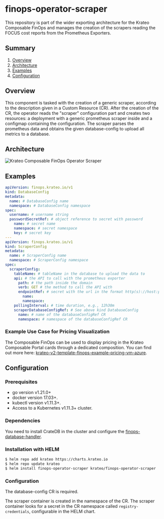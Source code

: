 # finops-operator-scraper
This repository is part of the wider exporting architecture for the Krateo Composable FinOps and manages the creation of the scrapers reading the FOCUS cost reports from the Prometheus Exporters.

## Summary
1. [Overview](#overview)
2. [Architecture](#architecture)
3. [Examples](#examples)
4. [Configuration](#configuration)

## Overview
This component is tasked with the creation of a generic scraper, according to the description given in a Custom Resource (CR). After the creation of the CR, the operator reads the "scraper" configuration part and creates two resources: a deployment with a generic prometheus scraper inside and a configmap containing the configuration. The scraper parses the prometheus data and obtains the given database-config to upload all metrics to a database.

## Architecture
![Krateo Composable FinOps Operator Scraper](resources/images/KCF-operator-scraper.png)

## Examples
```yaml
apiVersion: finops.krateo.io/v1
kind: DatabaseConfig
metadata:
  name: # DatabaseConfig name
  namespace: # DatabaseConfig namespace
spec:
  username: # username string
  passwordSecretRef: # object reference to secret with password
    name: # secret name
    namespace: # secret namespace
    key: # secret key
---
apiVersion: finops.krateo.io/v1
kind: ScraperConfig
metadata:
  name: # ScraperConfig name
  namespace: # ScraperConfig namespace
spec:
  scraperConfig:
    tableName: # tableName in the database to upload the data to
    api: # the API to call with the prometheus exporter
      path: # the path inside the domain
      verb: GET # the method to call the API with
      endpointRef: # secret with the url in the format http(s)://host:port
        name: 
        namespace:
    pollingInterval: # time duration, e.g., 12h30m
    scraperDatabaseConfigRef: # See above kind DatabaseConfig
      name: # name of the databaseConfigRef CR 
      namespace: # namespace of the databaseConfigRef CR
```

### Example Use Case for Pricing Visualization
The Composable FinOps can be used to display pricing in the Krateo Composable Portal cards through a dedicated composition. You can find out more here: [krateo-v2-template-finops-example-pricing-vm-azure](https://github.com/krateoplatformops/krateo-v2-template-finops-example-pricing-vm-azure).

## Configuration

### Prerequisites
- go version v1.21.0+
- docker version 17.03+.
- kubectl version v1.11.3+.
- Access to a Kubernetes v1.11.3+ cluster.

### Dependencies
You need to install CrateDB in the cluster and configure the [finops-database-handler](https://github.com/krateoplatformops/finops-database-handler).

### Installation with HELM
```sh
$ helm repo add krateo https://charts.krateo.io
$ helm repo update krateo
$ helm install finops-operator-scraper krateo/finops-operator-scraper
```
### Configuration
The database-config CR is required.

The scraper container is created in the namespace of the CR. The scraper container looks for a secret in the CR namespace called `registry-credentials`, configurable in the HELM chart.